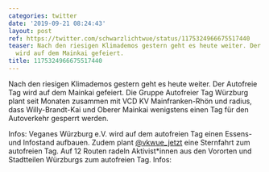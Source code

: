 ```yaml
---
categories: twitter
date: '2019-09-21 08:24:43'
layout: post
ref: https://twitter.com/schwarzlichtwue/status/1175324966675517440
teaser: Nach den riesigen Klimademos gestern geht es heute weiter. Der Autofreie Tag
  wird auf dem Mainkai gefeiert.
title: 1175324966675517440
---
```

Nach den riesigen Klimademos gestern geht es heute weiter. Der Autofreie Tag wird auf dem Mainkai gefeiert.
Die Gruppe Autofreier Tag Würzburg plant seit Monaten zusammen mit VCD KV Mainfranken-Rhön und radius, dass Willy-Brandt-Kai und Oberer Mainkai wenigstens einen Tag für den Autoverkehr gesperrt werden.

Infos: 
Veganes Würzburg e.V. wird auf dem autofreien Tag einen Essens- und Infostand aufbauen. Zudem plant [@vkwue_jetzt](https://twitter.com/vkwue_jetzt) eine Sternfahrt zum autofreien Tag. Auf 12 Routen radeln Aktivist\*innen aus den Vororten und Stadtteilen Würzburgs zum autofreien Tag. Infos: 